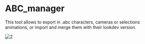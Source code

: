 # ABC_manager
This tool allows to export in .abc characters, cameras or selections animations, or import and merge them with their lookdev version.



![2](https://user-images.githubusercontent.com/83452758/159545051-909c4085-8b39-438f-b907-2fc840930e32.PNG)

